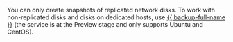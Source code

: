 You can only create snapshots of replicated network disks. To work with non-replicated disks and disks on dedicated hosts, use [{{ backup-full-name }}](../../backup/) (the service is at the Preview stage and only supports Ubuntu and CentOS).